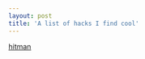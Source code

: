 ```yaml
---
layout: post
title: 'A list of hacks I find cool'
---
```


[hitman](https://www.youtube.com/watch?v=yA6mjuBUNfY) 

